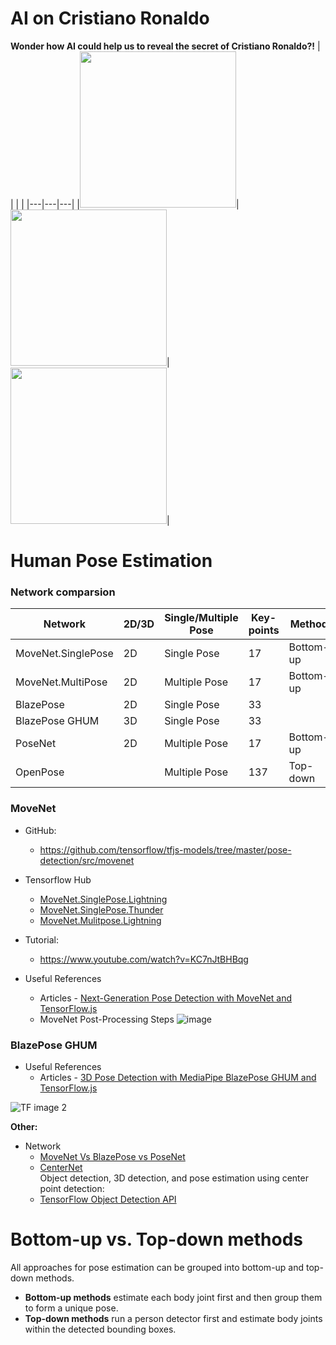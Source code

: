 # AI on Cristiano Ronaldo
**Wonder how AI could help us to reveal the secret of Cristiano Ronaldo?!**
|   |   |   |
|---|---|---|
|<img src="https://user-images.githubusercontent.com/40123599/172683240-c60f2fb1-c80e-4d6b-bcd5-eea9358f5045.jpg" width="250" height="250">|<img src="https://user-images.githubusercontent.com/40123599/172683871-5922b438-cf00-4658-b4cc-2a26c0c140d3.gif" width="250" height="250">|<img src="https://user-images.githubusercontent.com/40123599/172684491-43e42457-8976-4fdf-8ecf-1318b10debf3.png" width="250" height="250">|


# Human Pose Estimation
### Network comparsion
|Network|2D/3D|Single/Multiple Pose|Key-points|Method|
|---|---|---|---|---|
|MoveNet.SinglePose|2D|Single Pose|17|Bottom-up|
|MoveNet.MultiPose|2D|Multiple Pose|17|Bottom-up|
|BlazePose|2D|Single Pose|33| |
|BlazePose GHUM|3D|Single Pose|33| |
|PoseNet|2D|Multiple Pose|17|Bottom-up|
|OpenPose| |Multiple Pose|137|Top-down|


### **MoveNet** 
- GitHub: 
  - https://github.com/tensorflow/tfjs-models/tree/master/pose-detection/src/movenet
- Tensorflow Hub
  - [MoveNet.SinglePose.Lightning](https://tfhub.dev/google/movenet/singlepose/lightning/4)
  - [MoveNet.SinglePose.Thunder](https://tfhub.dev/google/movenet/singlepose/thunder/4)
  - [MoveNet.Mulitpose.Lightning](https://tfhub.dev/google/movenet/multipose/lightning/1)
- Tutorial:
  - https://www.youtube.com/watch?v=KC7nJtBHBqg  

- Useful References
  - Articles - [Next-Generation Pose Detection with MoveNet and TensorFlow.js](https://blog.tensorflow.org/2021/05/next-generation-pose-detection-with-movenet-and-tensorflowjs.html)
  - MoveNet Post-Processing Steps 
    ![image](https://user-images.githubusercontent.com/40123599/173198162-249b5545-4fe3-42f7-9430-797103c02384.png)

### **BlazePose GHUM** 
- Useful References
  - Articles - [3D Pose Detection with MediaPipe BlazePose GHUM and TensorFlow.js](https://blog.tensorflow.org/2021/08/3d-pose-detection-with-mediapipe-blazepose-ghum-tfjs.html)

![TF image 2](https://user-images.githubusercontent.com/40123599/173200278-6eade188-2f43-4c21-8ec6-855ebed1f2c4.gif)

**Other:**  
- Network
  - [MoveNet Vs BlazePose vs PoseNet](https://github.com/tensorflow/tfjs-models/tree/master/pose-detection)
  - [CenterNet](https://github.com/xingyizhou/CenterNet)  
    Object detection, 3D detection, and pose estimation using center point detection:
  - [TensorFlow Object Detection API](https://github.com/tensorflow/models/tree/master/research/object_detection)
  
 
# Bottom-up vs. Top-down methods
All approaches for pose estimation can be grouped into bottom-up and top-down methods.

- **Bottom-up methods** estimate each body joint first and then group them to form a unique pose.
- **Top-down methods** run a person detector first and estimate body joints within the detected bounding boxes.

